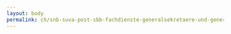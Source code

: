 ```yaml
---
layout: body
permalink: ch/snb-suva-post-sbb-fachdienste-generalsekretaere-und-generalsekretaerinnen-der-departemente-eidgenoessisches-departement-fuer-umwelt-verkehr-energie-und-kommunikation/
---
```


